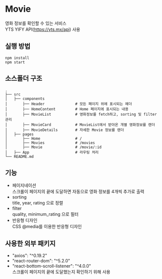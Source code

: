 # Movie

영화 정보를 확인할 수 있는 서비스
<br/>
YTS YIFY API(https://yts.mx/api) 사용

## 실행 방법

```
npm install
npm start
```

## 소스폴더 구조

    .
    ├── src
    │   ├── components
    │       ├── Header              # 모든 페이지 위에 표시되는 헤더
    │       ├── HomeContent         # Home 페이지에 표시되는 내용
    │       ├── MovieList           # 영화정보를 fetch하고, sorting 및 filter 관리
    │       ├── MovieCard           # MovieList에서 받아온 개별 영화정보를 렌더
    │       ├── MovieDetails        # 자세한 Movie 정보를 렌더
    │   ├── pages
    │       ├── Home                # /
    │       ├── Movies              # /movies
    │       ├── Movie               # /movie/:id
    │   ├── App                     # 라우팅 처리
    └── README.md

## 기능

- 페이지네이션
  <br/>스크롤이 페이지의 끝에 도달하면 자동으로 영화 정보를 4개씩 추가로 출력
- sorting
  <br/> title, year, rating 으로 정렬
- filter
  <br/> quality, minimum_rating 으로 필터
- 반응형 디자인
  <br/> CSS @media를 이용한 반응형 디자인

## 사용한 외부 패키지

- "axios": "^0.19.2"
- "react-router-dom": "^5.2.0"
- "react-bottom-scroll-listener": "^4.0.0"
  <br/>
  스크롤이 페이지의 끝에 도달했는지 확인하기 위해 사용
